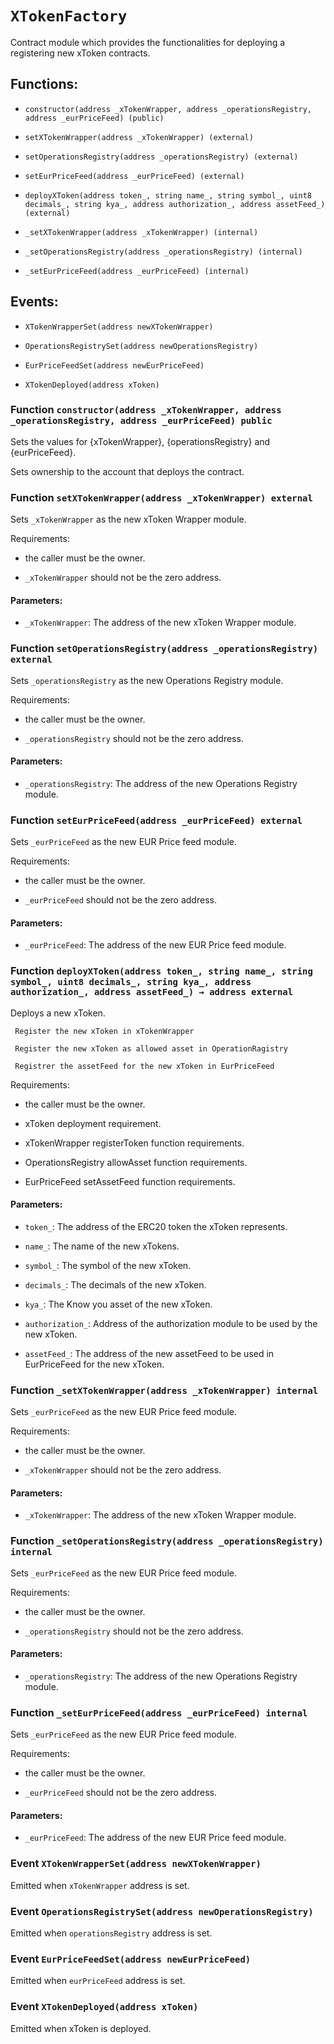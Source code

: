 # `XTokenFactory`

Contract module which provides the functionalities for deploying a registering new xToken contracts.

## Functions:

- `constructor(address _xTokenWrapper, address _operationsRegistry, address _eurPriceFeed) (public)`

- `setXTokenWrapper(address _xTokenWrapper) (external)`

- `setOperationsRegistry(address _operationsRegistry) (external)`

- `setEurPriceFeed(address _eurPriceFeed) (external)`

- `deployXToken(address token_, string name_, string symbol_, uint8 decimals_, string kya_, address authorization_, address assetFeed_) (external)`

- `_setXTokenWrapper(address _xTokenWrapper) (internal)`

- `_setOperationsRegistry(address _operationsRegistry) (internal)`

- `_setEurPriceFeed(address _eurPriceFeed) (internal)`

## Events:

- `XTokenWrapperSet(address newXTokenWrapper)`

- `OperationsRegistrySet(address newOperationsRegistry)`

- `EurPriceFeedSet(address newEurPriceFeed)`

- `XTokenDeployed(address xToken)`

### Function `constructor(address _xTokenWrapper, address _operationsRegistry, address _eurPriceFeed) public`

Sets the values for {xTokenWrapper}, {operationsRegistry} and {eurPriceFeed}.

Sets ownership to the account that deploys the contract.

### Function `setXTokenWrapper(address _xTokenWrapper) external`

Sets `_xTokenWrapper` as the new xToken Wrapper module.

Requirements:

- the caller must be the owner.

- `_xTokenWrapper` should not be the zero address.

#### Parameters:

- `_xTokenWrapper`: The address of the new xToken Wrapper module.

### Function `setOperationsRegistry(address _operationsRegistry) external`

Sets `_operationsRegistry` as the new Operations Registry module.

Requirements:

- the caller must be the owner.

- `_operationsRegistry` should not be the zero address.

#### Parameters:

- `_operationsRegistry`: The address of the new Operations Registry module.

### Function `setEurPriceFeed(address _eurPriceFeed) external`

Sets `_eurPriceFeed` as the new EUR Price feed module.

Requirements:

- the caller must be the owner.

- `_eurPriceFeed` should not be the zero address.

#### Parameters:

- `_eurPriceFeed`: The address of the new EUR Price feed module.

### Function `deployXToken(address token_, string name_, string symbol_, uint8 decimals_, string kya_, address authorization_, address assetFeed_) → address external`

Deploys a new xToken.

     Register the new xToken in xTokenWrapper

     Register the new xToken as allowed asset in OperationRagistry

     Registrer the assetFeed for the new xToken in EurPriceFeed

Requirements:

- the caller must be the owner.

- xToken deployment requirement.

- xTokenWrapper registerToken function requirements.

- OperationsRegistry allowAsset function requirements.

- EurPriceFeed setAssetFeed function requirements.

#### Parameters:

- `token_`: The address of the ERC20 token the xToken represents.

- `name_`: The name of the new xTokens.

- `symbol_`: The symbol of the new xToken.

- `decimals_`: The decimals of the new xToken.

- `kya_`: The Know you asset of the new xToken.

- `authorization_`: Address of the authorization module to be used by the new xToken.

- `assetFeed_`: The address of the new assetFeed to be used in EurPriceFeed for the new xToken.

### Function `_setXTokenWrapper(address _xTokenWrapper) internal`

Sets `_eurPriceFeed` as the new EUR Price feed module.

Requirements:

- the caller must be the owner.

- `_xTokenWrapper` should not be the zero address.

#### Parameters:

- `_xTokenWrapper`: The address of the new xToken Wrapper module.

### Function `_setOperationsRegistry(address _operationsRegistry) internal`

Sets `_eurPriceFeed` as the new EUR Price feed module.

Requirements:

- the caller must be the owner.

- `_operationsRegistry` should not be the zero address.

#### Parameters:

- `_operationsRegistry`: The address of the new Operations Registry module.

### Function `_setEurPriceFeed(address _eurPriceFeed) internal`

Sets `_eurPriceFeed` as the new EUR Price feed module.

Requirements:

- the caller must be the owner.

- `_eurPriceFeed` should not be the zero address.

#### Parameters:

- `_eurPriceFeed`: The address of the new EUR Price feed module.

### Event `XTokenWrapperSet(address newXTokenWrapper)`

Emitted when `xTokenWrapper` address is set.

### Event `OperationsRegistrySet(address newOperationsRegistry)`

Emitted when `operationsRegistry` address is set.

### Event `EurPriceFeedSet(address newEurPriceFeed)`

Emitted when `eurPriceFeed` address is set.

### Event `XTokenDeployed(address xToken)`

Emitted when xToken is deployed.

